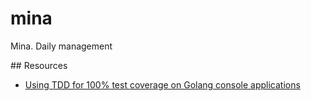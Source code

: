# mina

Mina. Daily management

## Resources

* [Using TDD for 100% test coverage on Golang console applications](https://itnext.io/how-to-tdd-a-console-application-to-achieve-100-coverage-starting-from-main-test-go-934a617b080f)